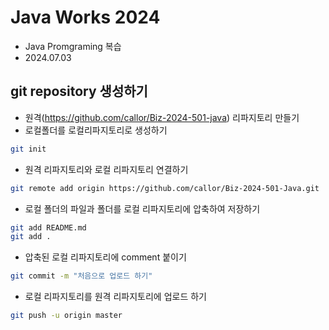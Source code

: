 # Java Works 2024
- Java Promgraming 복습
- 2024.07.03

## git repository 생성하기
- 원격(https://github.com/callor/Biz-2024-501-java) 리파지토리 만들기
- 로컬폴더를 로컬리파지토리로 생성하기
```bash
git init
```
- 원격 리파지토리와 로컬 리파지토리 연결하기
```bash
git remote add origin https://github.com/callor/Biz-2024-501-Java.git
```
- 로컬 폴더의 파일과 폴더를 로컬 리파지토리에 압축하여 저장하기
```bash
git add README.md
git add .
```
- 압축된 로컬 리파지토리에 comment 붙이기
```bash
git commit -m "처음으로 업로드 하기"
```
- 로컬 리파지토리를 원격 리파지토리에 업로드 하기
```bash
git push -u origin master
```